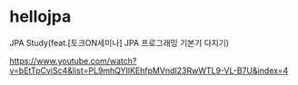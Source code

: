 # hellojpa
JPA Study(feat.[토크ON세미나] JPA 프로그래밍 기본기 다지기)

https://www.youtube.com/watch?v=bEtTpCviSc4&list=PL9mhQYIlKEhfpMVndI23RwWTL9-VL-B7U&index=4
